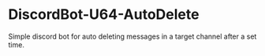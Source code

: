 # DiscordBot-U64-AutoDelete
Simple discord bot for auto deleting messages in a target channel after a set time. 

